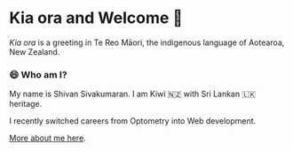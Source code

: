 # Kia ora and Welcome 👋

_Kia ora_ is a greeting in Te Reo Māori, the indigenous language of Aotearoa, New Zealand.

### 😄 Who am I?

My name is Shivan Sivakumaran. I am Kiwi 🇳🇿 with Sri Lankan 🇱🇰 heritage.

I recently switched careers from Optometry into Web development.

[More about me here](https://shivan.xyz).
